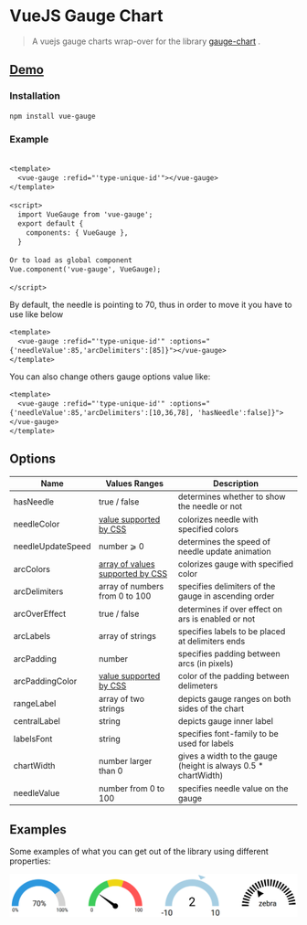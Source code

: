 # VueJS Gauge Chart


> A vuejs gauge charts wrap-over for the library [gauge-chart](https://github.com/recogizer/gauge-chart) .

## [Demo](https://recogizer.github.io/gauge-chart/examples/samples/)

### Installation
```bash
npm install vue-gauge
```

### Example

```vue

<template>
  <vue-gauge :refid="'type-unique-id'"></vue-gauge>
</template>

<script>
  import VueGauge from 'vue-gauge';
  export default {
    components: { VueGauge },
  }

Or to load as global component
Vue.component('vue-gauge', VueGauge);

</script>
```


By default, the needle is pointing to 70, thus in order to move it you have to use like below

```vue
<template>
  <vue-gauge :refid="'type-unique-id'" :options="{'needleValue':85,'arcDelimiters':[85]}"></vue-gauge>
</template>
```

You can also change others gauge options value like:

```vue
<template>
  <vue-gauge :refid="'type-unique-id'" :options="{'needleValue':85,'arcDelimiters':[10,36,78], 'hasNeedle':false]}"></vue-gauge>
</template>

```

## Options


| Name              | Values Ranges                                                                    | Description                                          |
| ----------------- | -------------------------------------------------------------------------------- | ------------------------------------------------------------------- |
| hasNeedle         | true / false                                                                     | determines whether to show the needle or not                        |
| needleColor       | [value supported by CSS](https://www.w3schools.com/colors/default.asp)           | colorizes needle with specified colors                              |
| needleUpdateSpeed | number ⩾ 0                                                                       | determines the speed of needle update animation                     |
| arcColors         | [array of values supported by CSS](https://www.w3schools.com/colors/default.asp) | colorizes gauge with specified color                                |
| arcDelimiters     | array of numbers from 0 to 100                                                   | specifies delimiters of the gauge in ascending order                |
| arcOverEffect     | true / false                                                                     | determines if over effect on ars is enabled or not                  |
| arcLabels         | array of strings                                                                 | specifies labels to be placed at delimiters ends                    |
| arcPadding        | number                                                                           | specifies padding between arcs (in pixels)                          |
| arcPaddingColor   | [value supported by CSS](https://www.w3schools.com/colors/default.asp)           | color of the padding between delimeters                             |
| rangeLabel        | array of two strings                                                             | depicts gauge ranges on both sides of the chart                     |
| centralLabel      | string                                                                           | depicts gauge inner label                                           |
| labelsFont        | string                                                                           | specifies font-family to be used for labels                         |
| chartWidth        | number larger than 0                                                             | gives a width to the gauge (height is always 0.5 \* chartWidth)     |
| needleValue       | number from 0 to 100                                                             | specifies needle value on the gauge                                 |


## Examples

Some examples of what you can get out of the library using different properties:

![Gauge Examples](https://github.com/Md-Razu-Haolader/Vue-Gauge/blob/master/demo/gauges.png 'Gauge Examples')





